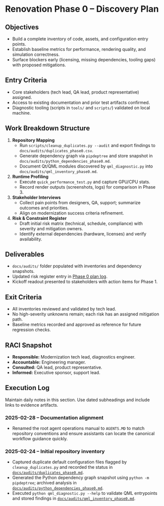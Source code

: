 # Renovation Phase 0 – Discovery Plan

## Objectives
- Build a complete inventory of code, assets, and configuration entry points.
- Establish baseline metrics for performance, rendering quality, and simulation correctness.
- Surface blockers early (licensing, missing dependencies, tooling gaps) with proposed mitigations.

## Entry Criteria
- Core stakeholders (tech lead, QA lead, product representative) assigned.
- Access to existing documentation and prior test artifacts confirmed.
- Diagnostic tooling (scripts in `tools/` and `scripts/`) validated on local machine.

## Work Breakdown Structure
1. **Repository Mapping**
   - Run `scripts/cleanup_duplicates.py --audit` and export findings to `docs/audits/duplicates_phase0.csv`.
   - Generate dependency graph via `pipdeptree` and store snapshot in `docs/audits/python_dependencies_phase0.md`.
   - Document Qt/QML modules discovered by `qml_diagnostic.py` into `docs/audits/qml_inventory_phase0.md`.
2. **Runtime Profiling**
   - Execute `quick_performance_test.py` and capture GPU/CPU stats.
   - Record render outputs (screenshots, logs) for comparison in Phase 3.
3. **Stakeholder Interviews**
   - Collect pain points from designers, QA, support; summarize outcomes and priorities.
   - Align on modernization success criteria refinement.
4. **Risk & Constraint Register**
   - Draft initial risk matrix (technical, schedule, compliance) with severity and mitigation owners.
   - Identify external dependencies (hardware, licenses) and verify availability.

## Deliverables
- `docs/audits/` folder populated with inventories and dependency snapshots.
- Updated risk register entry in [Phase 0 plan log](#execution-log).
- Kickoff readout presented to stakeholders with action items for Phase 1.

## Exit Criteria
- All inventories reviewed and validated by tech lead.
- No high-severity unknowns remain; each risk has an assigned mitigation path.
- Baseline metrics recorded and approved as reference for future regression checks.

## RACI Snapshot
- **Responsible:** Modernization tech lead, diagnostics engineer.
- **Accountable:** Engineering manager.
- **Consulted:** QA lead, product representative.
- **Informed:** Executive sponsor, support lead.

## Execution Log
Maintain daily notes in this section. Use dated subheadings and include links to evidence artifacts.

### 2025-02-28 – Documentation alignment
- Renamed the root agent operations manual to `AGENTS.MD` to match repository conventions and ensure assistants can locate the canonical workflow guidance quickly.

### 2025-02-24 – Initial repository inventory
- Captured duplicate default configuration files flagged by `cleanup_duplicates.py` and recorded the status in [`docs/audits/duplicates_phase0.md`](audits/duplicates_phase0.md).
- Generated the Python dependency graph snapshot using `python -m pipdeptree`; archived analysis in [`docs/audits/python_dependencies_phase0.md`](audits/python_dependencies_phase0.md).
- Executed `python qml_diagnostic.py --help` to validate QML entrypoints and stored findings in [`docs/audits/qml_inventory_phase0.md`](audits/qml_inventory_phase0.md).
